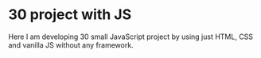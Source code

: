 # 30 project with JS

Here I am developing 30 small JavaScript project by using just HTML, CSS and vanilla JS without any framework.
